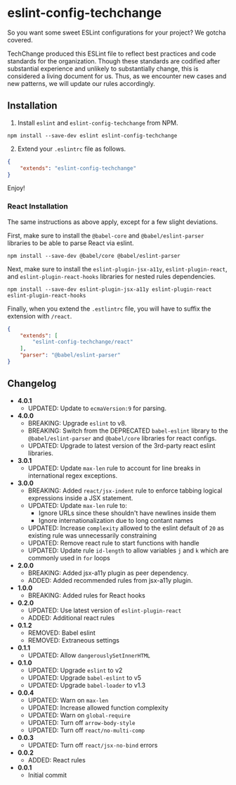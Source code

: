 eslint-config-techchange
========================

So you want some sweet ESLint configurations for your project? We gotcha covered.

TechChange produced this ESLint file to reflect best practices and code standards for the organization. Though these standards are codified after substantial experience and unlikely to substantially change, this is considered a living document for us. Thus, as we encounter new cases and new patterns, we will update our rules accordingly.

## Installation

1. Install `eslint` and `eslint-config-techchange` from NPM.

`npm install --save-dev eslint eslint-config-techchange`

2. Extend your `.eslintrc` file as follows.

```json
{
	"extends": "eslint-config-techchange"
}
```

Enjoy!

### React Installation

The same instructions as above apply, except for a few slight deviations.

First, make sure to install the `@babel-core` and `@babel/eslint-parser` libraries to be able to parse React via eslint.

`npm install --save-dev @babel/core @babel/eslint-parser`

Next, make sure to install the `eslint-plugin-jsx-a11y`, `eslint-plugin-react`, and `eslint-plugin-react-hooks` libraries for nested rules dependencies.

`npm install --save-dev eslint-plugin-jsx-a11y eslint-plugin-react eslint-plugin-react-hooks`

Finally, when you extend the `.estlintrc` file, you will have to suffix the extension with `/react`.

```json
{
	"extends": [
		"eslint-config-techchange/react"
	],
	"parser": "@babel/eslint-parser"
}
```

## Changelog

- **4.0.1**
	- UPDATED: Update to `ecmaVersion:9` for parsing. 
- **4.0.0**
	- BREAKING: Upgrade `eslint` to v8.
	- BREAKING: Switch from the DEPRECATED `babel-eslint` library to the `@babel/eslint-parser` and `@babel/core` libraries for react configs.
	- UPDATED: Upgrade to latest version of the 3rd-party react eslint libraries.
- **3.0.1**
	- UPDATED: Update `max-len` rule to account for line breaks in international regex exceptions.
- **3.0.0**
	- BREAKING: Added `react/jsx-indent` rule to enforce tabbing logical expressions inside a JSX statement.
	- UPDATED: Update `max-len` rule to:
		- Ignore URLs since these shouldn't have newlines inside them
		- Ignore internationalization due to long contant names
	- UPDATED: Increase `complexity` allowed to the eslint default of `20` as existing rule was unnecessarily constraining
	- UPDATED: Remove react rule to start functions with handle
	- UPDATED: Update rule `id-length` to allow variables `j` and `k` which are commonly used in `for` loops
- **2.0.0**
	- BREAKING: Added jsx-a11y plugin as peer dependency.
	- ADDED: Added recommended rules from jsx-a11y plugin.
- **1.0.0**
	- BREAKING: Added rules for React hooks
- **0.2.0**
	- UPDATED: Use latest version of `eslint-plugin-react`
	- ADDED: Additional react rules
- **0.1.2**
	- REMOVED: Babel eslint
	- REMOVED: Extraneous settings
- **0.1.1**
	- UPDATED: Allow `dangerouslySetInnerHTML`
- **0.1.0**
	- UPDATED: Upgrade `eslint` to v2
	- UPDATED: Upgrade `babel-eslint` to v5
	- UPDATED: Upgrade `babel-loader` to v1.3
- **0.0.4**
	- UPDATED: Warn on `max-len`
	- UPDATED: Increase allowed function complexity
	- UPDATED: Warn on `global-require`
	- UPDATED: Turn off `arrow-body-style`
	- UPDATED: Turn off `react/no-multi-comp`
- **0.0.3**
	- UPDATED: Turn off `react/jsx-no-bind` errors
- **0.0.2**
	- ADDED: React rules
- **0.0.1**
	- Initial commit
